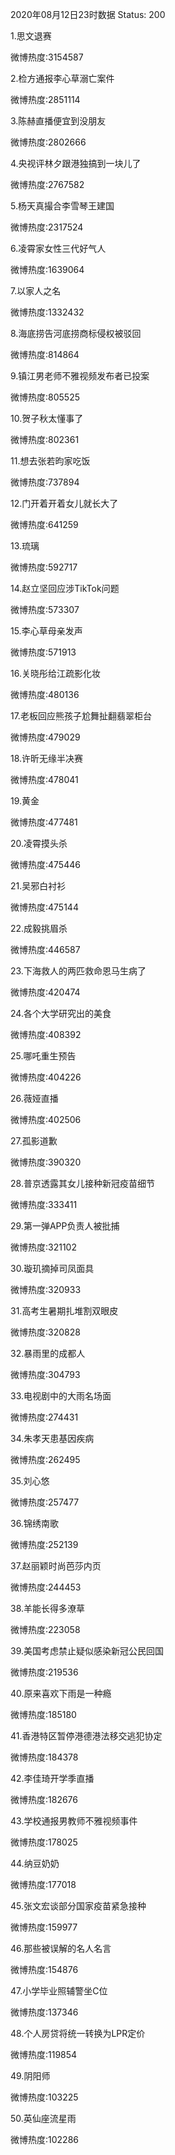 2020年08月12日23时数据
Status: 200

1.思文退赛

微博热度:3154587

2.检方通报李心草溺亡案件

微博热度:2851114

3.陈赫直播便宜到没朋友

微博热度:2802666

4.央视评林夕跟港独搞到一块儿了

微博热度:2767582

5.杨天真撮合李雪琴王建国

微博热度:2317524

6.凌霄家女性三代好气人

微博热度:1639064

7.以家人之名

微博热度:1332432

8.海底捞告河底捞商标侵权被驳回

微博热度:814864

9.镇江男老师不雅视频发布者已投案

微博热度:805525

10.贺子秋太懂事了

微博热度:802361

11.想去张若昀家吃饭

微博热度:737894

12.门开着开着女儿就长大了

微博热度:641259

13.琉璃

微博热度:592717

14.赵立坚回应涉TikTok问题

微博热度:573307

15.李心草母亲发声

微博热度:571913

16.关晓彤给江疏影化妆

微博热度:480136

17.老板回应熊孩子尬舞扯翻翡翠柜台

微博热度:479029

18.许昕无缘半决赛

微博热度:478041

19.黄金

微博热度:477481

20.凌霄摸头杀

微博热度:475446

21.吴邪白衬衫

微博热度:475144

22.成毅挑眉杀

微博热度:446587

23.下海救人的两匹救命恩马生病了

微博热度:420474

24.各个大学研究出的美食

微博热度:408392

25.哪吒重生预告

微博热度:404226

26.薇娅直播

微博热度:402506

27.孤影道歉

微博热度:390320

28.普京透露其女儿接种新冠疫苗细节

微博热度:333411

29.第一弹APP负责人被批捕

微博热度:321102

30.璇玑摘掉司凤面具

微博热度:320933

31.高考生暑期扎堆割双眼皮

微博热度:320828

32.暴雨里的成都人

微博热度:304793

33.电视剧中的大雨名场面

微博热度:274431

34.朱孝天患基因疾病

微博热度:262495

35.刘心悠

微博热度:257477

36.锦绣南歌

微博热度:252139

37.赵丽颖时尚芭莎内页

微博热度:244453

38.羊能长得多潦草

微博热度:223058

39.美国考虑禁止疑似感染新冠公民回国

微博热度:219536

40.原来喜欢下雨是一种瘾

微博热度:185180

41.香港特区暂停港德港法移交逃犯协定

微博热度:184378

42.李佳琦开学季直播

微博热度:182676

43.学校通报男教师不雅视频事件

微博热度:178025

44.纳豆奶奶

微博热度:177018

45.张文宏谈部分国家疫苗紧急接种

微博热度:159977

46.那些被误解的名人名言

微博热度:154876

47.小学毕业照辅警坐C位

微博热度:137346

48.个人房贷将统一转换为LPR定价

微博热度:119854

49.阴阳师

微博热度:103225

50.英仙座流星雨

微博热度:102286

